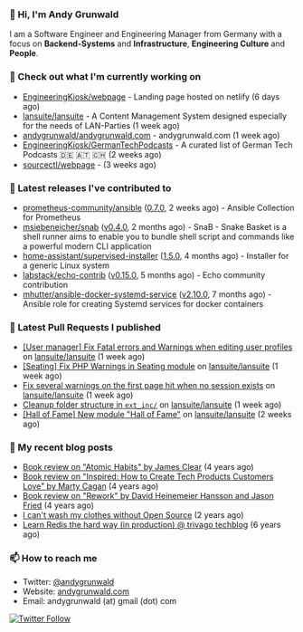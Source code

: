 ### 👋 Hi, I'm Andy Grunwald

I am a Software Engineer and Engineering Manager from Germany with a focus on **Backend-Systems** and **Infrastructure**, **Engineering Culture** and **People**.

### 👷 Check out what I'm currently working on


- [EngineeringKiosk/webpage](https://github.com/EngineeringKiosk/webpage) - Landing page hosted on netlify (6 days ago)
- [lansuite/lansuite](https://github.com/lansuite/lansuite) - A Content Management System designed especially for the needs of LAN-Parties (1 week ago)
- [andygrunwald/andygrunwald.com](https://github.com/andygrunwald/andygrunwald.com) - andygrunwald.com (1 week ago)
- [EngineeringKiosk/GermanTechPodcasts](https://github.com/EngineeringKiosk/GermanTechPodcasts) - A curated list of German Tech Podcasts 🇩🇪 🇦🇹 🇨🇭 (2 weeks ago)
- [sourcectl/webpage](https://github.com/sourcectl/webpage) -  (3 weeks ago)

### 🔭 Latest releases I've contributed to


- [prometheus-community/ansible](https://github.com/prometheus-community/ansible) ([0.7.0](https://github.com/prometheus-community/ansible/releases/tag/0.7.0), 2 weeks ago) - Ansible Collection for Prometheus
- [msiebeneicher/snab](https://github.com/msiebeneicher/snab) ([v0.4.0](https://github.com/msiebeneicher/snab/releases/tag/v0.4.0), 2 months ago) - SnaB - Snake Basket is a shell runner aims to enable you to bundle shell script and commands like a powerful modern CLI application
- [home-assistant/supervised-installer](https://github.com/home-assistant/supervised-installer) ([1.5.0](https://github.com/home-assistant/supervised-installer/releases/tag/1.5.0), 4 months ago) - Installer for a generic Linux system
- [labstack/echo-contrib](https://github.com/labstack/echo-contrib) ([v0.15.0](https://github.com/labstack/echo-contrib/releases/tag/v0.15.0), 5 months ago) - Echo community contribution
- [mhutter/ansible-docker-systemd-service](https://github.com/mhutter/ansible-docker-systemd-service) ([v2.10.0](https://github.com/mhutter/ansible-docker-systemd-service/releases/tag/v2.10.0), 7 months ago) - Ansible role for creating Systemd services for docker containers

### 🔨 Latest Pull Requests I published


- [[User manager] Fix Fatal errors and Warnings when editing user profiles](https://github.com/lansuite/lansuite/pull/766) on [lansuite/lansuite](https://github.com/lansuite/lansuite) (1 week ago)
- [[Seating] Fix PHP Warnings in Seating module](https://github.com/lansuite/lansuite/pull/765) on [lansuite/lansuite](https://github.com/lansuite/lansuite) (1 week ago)
- [Fix several warnings on the first page hit when no session exists](https://github.com/lansuite/lansuite/pull/764) on [lansuite/lansuite](https://github.com/lansuite/lansuite) (1 week ago)
- [Cleanup folder structure in `ext_inc/`](https://github.com/lansuite/lansuite/pull/763) on [lansuite/lansuite](https://github.com/lansuite/lansuite) (1 week ago)
- [[Hall of Fame] New module &#34;Hall of Fame&#34;](https://github.com/lansuite/lansuite/pull/762) on [lansuite/lansuite](https://github.com/lansuite/lansuite) (2 weeks ago)

### 📝 My recent blog posts


- [Book review on &#34;Atomic Habits&#34; by James Clear](https://andygrunwald.com/blog/book-review-on-atomic-habits-by-james-clear/) (4 years ago)
- [Book review on &#34;Inspired: How to Create Tech Products Customers Love&#34; by Marty Cagan](https://andygrunwald.com/blog/book-review-on-inspired-how-to-create-tech-products-customers-love-by-marty-cagan/) (4 years ago)
- [Book review on &#34;Rework&#34; by David Heinemeier Hansson and Jason Fried](https://andygrunwald.com/blog/book-review-on-rework-by-david-heinemeier-hansson-and-jason-fried/) (4 years ago)
- [I can&#39;t wash my clothes without Open Source](https://andygrunwald.com/blog/i-cant-wash-my-clothes-without-open-source/) (2 years ago)
- [Learn Redis the hard way (in production) @ trivago techblog](https://andygrunwald.com/blog/learn-redis-the-hard-way-in-production-trivago-techblog/) (6 years ago)

### 📫 How to reach me

- Twitter: [@andygrunwald](https://twitter.com/andygrunwald)
- Website: [andygrunwald.com](https://andygrunwald.com)
- Email: andygrunwald (at) gmail (dot) com

[![Twitter Follow](https://img.shields.io/twitter/follow/andygrunwald?label=Follow&style=social)](https://twitter.com/andygrunwald)
